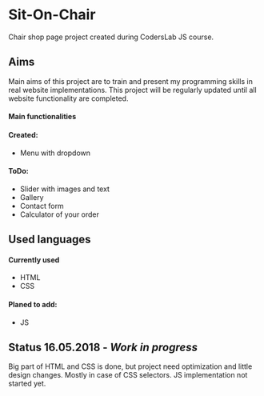 # Sit-On-Chair
Chair shop page project created during CodersLab JS course.

## Aims

Main aims of this project are to train and present my programming skills in real website implementations.
This project will be regularly updated until all website functionality are completed.

#### Main functionalities

#### Created: 

* Menu with dropdown

#### ToDo:

* Slider with images and text
* Gallery
* Contact form
* Calculator of your order

## Used languages

#### Currently used

* HTML
* CSS

#### Planed to add:

* JS
  
  
## Status 16.05.2018  - _Work in progress_

Big part of HTML and CSS is done, but project need optimization and little design changes. 
Mostly in case of CSS selectors. JS implementation not started yet.
              




